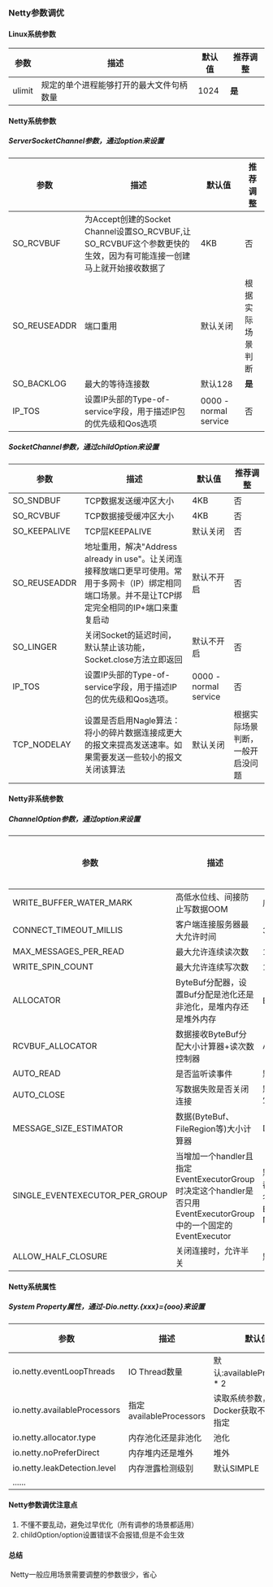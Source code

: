 ### Netty参数调优

#### Linux系统参数

| 参数   | 描述                                     | 默认值 | 推荐调整 |
| ------ | ---------------------------------------- | ------ | -------- |
| ulimit | 规定的单个进程能够打开的最大文件句柄数量 | 1024   | **是**   |

#### Netty系统参数

##### ServerSocketChannel参数，通过option来设置

| 参数         | 描述                                                         | 默认值                | 推荐调整         |
| ------------ | ------------------------------------------------------------ | --------------------- | ---------------- |
| SO_RCVBUF    | 为Accept创建的Socket Channel设置SO_RCVBUF,让SO_RCVBUF这个参数更快的生效，因为有可能连接一创建马上就开始接收数据了 | 4KB                   | 否               |
| SO_REUSEADDR | 端口重用                                                     | 默认关闭              | 根据实际场景判断 |
| SO_BACKLOG   | 最大的等待连接数                                             | 默认128               | **是**           |
| IP_TOS       | 设置IP头部的Type-of-service字段，用于描述IP包的优先级和Qos选项 | 0000 - normal service | 否               |

##### SocketChannel参数，通过childOption来设置

| 参数         | 描述                                                         | 默认值                | 推荐调整                         |
| ------------ | ------------------------------------------------------------ | --------------------- | -------------------------------- |
| SO_SNDBUF    | TCP数据发送缓冲区大小                                        | 4KB                   | 否                               |
| SO_RCVBUF    | TCP数据接受缓冲区大小                                        | 4KB                   | 否                               |
| SO_KEEPALIVE | TCP层KEEPALIVE                                               | 默认关闭              | 否                               |
| SO_REUSEADDR | 地址重用，解决"Address already in use"。让关闭连接释放端口更早可使用。常用于多网卡（IP）绑定相同端口场景。并不是让TCP绑定完全相同的IP+端口来重复启动 | 默认不开启            | 否                               |
| SO_LINGER    | 关闭Socket的延迟时间，默认禁止该功能，Socket.close方法立即返回 | 默认不开启            | 否                               |
| IP_TOS       | 设置IP头部的Type-of-service字段，用于描述IP包的优先级和Qos选项。 | 0000 - normal service | 否                               |
| TCP_NODELAY  | 设置是否启用Nagle算法：将小的碎片数据连接成更大的报文来提高发送速率。如果需要发送一些较小的报文关闭该算法 | 默认关闭              | 根据实际场景判断，一般开启没问题 |

#### Netty非系统参数

##### ChannelOption参数，通过option来设置

| 参数                           | 描述                                                         | 默认值                                                       | 推荐调整 |
| ------------------------------ | ------------------------------------------------------------ | ------------------------------------------------------------ | -------- |
| WRITE_BUFFER_WATER_MARK        | 高低水位线、间接防止写数据OOM                                | 底水位32KB，高水位64KB                                       | 否       |
| CONNECT_TIMEOUT_MILLIS         | 客户端连接服务器最大允许时间                                 | 30秒                                                         | **是**   |
| MAX_MESSAGES_PER_READ          | 最大允许连续读次数                                           | 16次                                                         | 否       |
| WRITE_SPIN_COUNT               | 最大允许连续写次数                                           | 16次                                                         | 否       |
| ALLOCATOR                      | ByteBuf分配器，设置Buf分配是池化还是非池化，是堆内存还是堆外内存 | ByteBufAllocator.DEFULT：池化+堆外                           | 否       |
| RCVBUF_ALLOCATOR               | 数据接收ByteBuf分配大小计算器+读次数控制器                   | AdaptiveRecvByteBufAllocator                                 | 否       |
| AUTO_READ                      | 是否监听读事件                                               | 默认打开                                                     | 否       |
| AUTO_CLOSE                     | 写数据失败是否关闭连接                                       | 默认打开。如果失败不关闭的话下次还会写，可能还是失败         | 否       |
| MESSAGE_SIZE_ESTIMATOR         | 数据(ByteBuf、FileRegion等)大小计算器                        | DefaultMessageSizeEstimator.DEFULT                           | 否       |
| SINGLE_EVENTEXECUTOR_PER_GROUP | 当增加一个handler且指定EventExecutorGroup时决定这个handler是否只用EventExecutorGroup中的一个固定的EventExecutor | 默认True。一个handler不管是否共享，都绑定唯一一个EventExecutor。所以小名叫pinEventExecutor。没有指定EventExecutor就复用channel的NioEventLoop | 否       |
| ALLOW_HALF_CLOSURE             | 关闭连接时，允许半关                                         | 默认不允许半关                                               | 否       |

#### Netty系统属性

##### System Property属性，通过-Dio.netty.{xxx}={ooo}来设置

| 参数                         | 描述                    | 默认值                                     | 推荐调整               |
| ---------------------------- | ----------------------- | ------------------------------------------ | ---------------------- |
| io.netty.eventLoopThreads    | IO Thread数量           | 默认:availableProcessors * 2               | 否                     |
| io.netty.availableProcessors | 指定availableProcessors | 读取系统参数，注意Docker获取不准确需要指定 | **Docker部署需要调整** |
| io.netty.allocator.type      | 内存池化还是非池化      | 池化                                       | 否                     |
| io.netty.noPreferDirect      | 内存堆内还是堆外        | 堆外                                       | 否                     |
| io.netty.leakDetection.level | 内存泄露检测级别        | 默认SIMPLE                                 | 否                     |
| ......                       |                         |                                            |                        |

#### Netty参数调优注意点

1. 不懂不要乱动，避免过早优化（所有调参的场景都适用）
2. childOption/option设置错误不会报错,但是不会生效

#### 总结

​	Netty一般应用场景需要调整的参数很少，省心